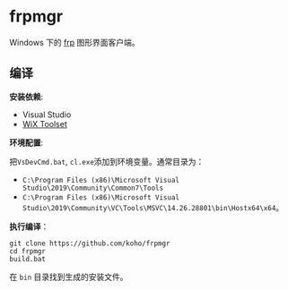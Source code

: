 # frpmgr

Windows 下的 [frp](https://github.com/fatedier/frp) 图形界面客户端。

## 编译
**安装依赖**:
- Visual Studio
- [WiX Toolset](https://wixtoolset.org/)

**环境配置**:

把`VsDevCmd.bat`, `cl.exe`添加到环境变量。通常目录为：
- `C:\Program Files (x86)\Microsoft Visual Studio\2019\Community\Common7\Tools`
- `C:\Program Files (x86)\Microsoft Visual Studio\2019\Community\VC\Tools\MSVC\14.26.28801\bin\Hostx64\x64`。

**执行编译**：

```shell script
git clone https://github.com/koho/frpmgr
cd frpmgr
build.bat
```

在 `bin` 目录找到生成的安装文件。